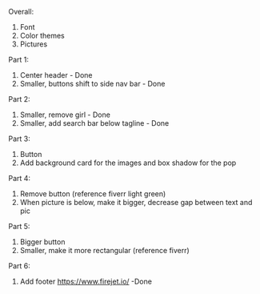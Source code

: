 Overall:
1. Font
2. Color themes
3. Pictures

Part 1:
1. Center header - Done
2. Smaller, buttons shift to side nav bar - Done

Part 2:
1. Smaller, remove girl - Done
2. Smaller, add search bar below tagline - Done

Part 3:
1. Button
2. Add background card for the images and box shadow for the pop

Part 4:
1. Remove button (reference fiverr light green)
2. When picture is below, make it bigger, decrease gap between text and pic

Part 5:
1. Bigger button
2. Smaller, make it more rectangular (reference fiverr)

Part 6:
1. Add footer https://www.firejet.io/ -Done